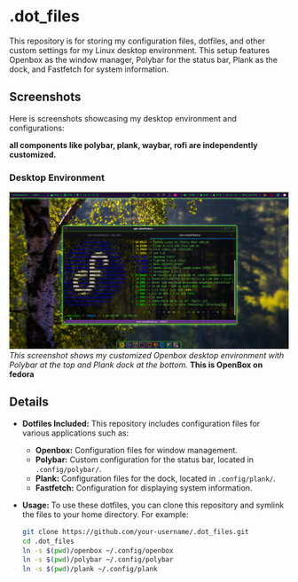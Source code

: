 # .dot_files

This repository is for storing my configuration files, dotfiles, and other custom settings for my Linux desktop environment. This setup features Openbox as the window manager, Polybar for the status bar, Plank as the dock, and Fastfetch for system information.

## Screenshots

Here is screenshots showcasing my desktop environment and configurations:

**all components like polybar, plank, waybar, rofi are independently customized.**

### Desktop Environment

![Desktop Screenshot](screenshot/2025-03-03_22-21.png)
*This screenshot shows my customized Openbox desktop environment with Polybar at the top and Plank dock at the bottom.*
**This is OpenBox on fedora**





## Details

- **Dotfiles Included:** This repository includes configuration files for various applications such as:
  - **Openbox:** Configuration files for window management.
  - **Polybar:** Custom configuration for the status bar, located in `.config/polybar/`.
  - **Plank:** Configuration files for the dock, located in `.config/plank/`.
  - **Fastfetch:** Configuration for displaying system information.

- **Usage:** To use these dotfiles, you can clone this repository and symlink the files to your home directory. For example:
  ```bash
  git clone https://github.com/your-username/.dot_files.git
  cd .dot_files
  ln -s $(pwd)/openbox ~/.config/openbox
  ln -s $(pwd)/polybar ~/.config/polybar
  ln -s $(pwd)/plank ~/.config/plank
